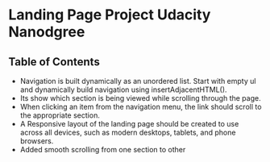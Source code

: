 # Landing Page Project Udacity Nanodgree

## Table of Contents

- Navigation is built dynamically as an unordered list. Start with empty ul and dynamically build navigation using insertAdjacentHTML().
- Its show which section is being viewed while scrolling through the page.
- When clicking an item from the navigation menu, the link should scroll to the appropriate section.
- A Responsive layout of the landing page should be created to use across all devices, such as modern desktops, tablets, and phone browsers.
- Added smooth scrolling from one section to other
